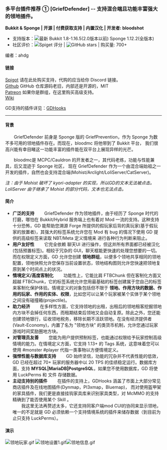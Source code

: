 ### 多平台插件推荐 ① [GriefDefender] -- 支持混合端且功能丰富强大的领地插件。

**Bukkit & Sponge | 开源 | 付费获取支持 | 内置汉化 | 开发者: bloodshot**

* 支持版本：![最新](https://img.shields.io/spiget/tested-versions/68900?label=2.0%E4%BB%A5%E4%B8%8A&style=flat-square) Bukkit 1.8-1.16.5(2.0版本以前)  Sponge 1.12.2(全版本)
* 社区评价：![Spiget 评分](https://img.shields.io/spiget/rating/68900?label=Spigot%20%E8%AF%84%E5%88%86&style=flat-square)  | ![GitHub stars](https://img.shields.io/github/stars/bloodmc/GriefDefender?label=Github%20%E6%94%B6%E8%97%8F&style=flat-square) | 购买量: 700+

编者：ahdg

#### 链接

[Spigot](https://www.spigotmc.org/resources/68900/) 请在此处购买支持，代购的应当给你 Discord 链接。
<br>[Github](https://github.com/bloodmc/GriefDefender) GitHub 仓库源码老旧，内部还是开源的，MIT
<br>[Patreon](https://www.patreon.com/bloodmc) 如果你是群组，在这里购买高级支持。
<br>[Wiki](https://github.com/bloodmc/GriefDefender/wiki)

GD支持的插件详见：[GDHooks](https://github.com/bloodmc/GDHooks)

---

#### 背景

&emsp;&emsp;GriefDefender 前身是 Sponge 版的 GriefPrevention，作为 Sponge 为数不多可用的领地插件存在。而现在，bloodmc 将他带到了 Bukkit 平台，
我们很高兴能有幸目睹这一功能丰富的插件能在双平台上展现异样的光芒。

&emsp;&emsp;bloodmc是 MCPC/Cauldron 的开发者之一，其代码老练，功能与性能兼具，后又混迹于 Sponge 社区，
现在 GriefDefender 作为一个由混合端始祖之一开发的插件，自然也会支持混合端(Mohist/Arclight/LoliServer/CatServer)。

*注：由于 Mohist 破坏了 kyori-adapter 的实现，所以GD的文本无法被点击。LoliServer 由于继承了 Mohist 的部分代码，文本也无法点击。*

#### 简介
- **广泛的支持**
&emsp;&emsp;GriefDefender 作为领地插件，由于经历了 Sponge 时代的打磨，哪怕在 Bukkit/Hybrid 服务端上也有着对 Mod 一流的支持。这种支持十分恐怖，GD 能帮助您溯源 Forge 所提供的假玩家后背的真玩家(基于假玩家的放置者)，其强大的标签系统允许您在 Mod 有 bug 的情况下使用 GD 提供的高级标签来读取 NBT/Meta 定义情境来
进行各种行为判断来阻止。
- **用户友好性**
&emsp;&emsp;它完全依赖 聊天UI 进行操作，但这并所有界面都已经被汉化(包括预置标签)。相较于冗杂的 GUI，聊天框能更快速的处理您想要的一切。而在权限定义方面，GD 允许您创建 **领地群组**，以便多个领地共享相同的领地配置，领地快照允许您保存当前设置状态，领地结构图则允许您快速把领地复原到某个时间点上的状况。
- **情境定义/高度客制化**
&emsp;&emsp;功能性上，它能比肩 FTBChunk 但在客制化方面又超越 FTBChunk，它的标签系统允许您用最基础的标签创建属于您自己的标签来客制化保护体验。情境定义的对象包括但不限于 **领地、作用方块的数据、作用的玩家、作用的实体、权限**，比如您可以让某个玩家被某个实体于某个领地之间没有碰撞箱(projectile)。
- **助力经济**
&emsp;&emsp;在多样性方面，它支持领地的出租，出租后的领地租客挖掘领地内方块不会掉任何东西，而租期结束后领地又会自动复原。除此之外，您还能创建领地银行，征收领地税务，移除长期不活跃领地。在没有经济提供者(Vault-Economy)，内置了名为 "领地方块" 的类货币机制，允许您通过玩家游戏时间奖励圈地方块。
- **对管理员友善**
&emsp;&emsp;您能为用户提供预制标签，也能通过权限给予玩家控制高级情境的能力。在情境定义方面，它支持 1.13+ 的 Tags 系统，这意味着您可以使用 #monster #player 代指一类事物以方便情境定义。
- **强悍性能与数据库支持**
&emsp;&emsp;GD 始终坚信，功能的冗杂并不代表性能的低效，GD 已经在超过 70+ 玩家的服务器中以 20 TPS 的佳绩稳定运行。数据库方面，支持 **MYSQL|MariaDB|PostgreSQL**，如果您不使用数据库，GD 将使用 LuckPerms 和 文件 存储数据。
- **主动支持别的插件**
&emsp;&emsp;在插件的支持上，GDHooks 涵盖了市面上大部分常见商店插件及在线地图插件(Dynmap，Pl3xmap，Bluemap)，
而对使用盔甲架的家具插件，我们更是直接挂钩家具库来识别家具类型，对 McMMO 的支持精确到了能否使用某个 Skill 。
<br>&emsp;&emsp;我这里无法再赘述太多，它还支持同客户端mod CUI的协同来显示领地，唯一的不足就是 GD 必须依赖一个支持情境系统的插件来储存数据（到目前为止只支持 LuckPerms）。

#### 演示
![领地玩家.gif](https://i.loli.net/2021/10/03/IguG1czZXjP7ke3.gif)
![领地设置1.gif](https://i.loli.net/2021/10/03/OmxSB8uT3tjvHfM.gif)![领地信息.gif](https://i.loli.net/2021/10/03/wd3XWgsEyhGHmM9.gif)